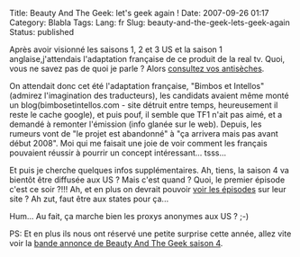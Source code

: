 Title: Beauty And The Geek: let's geek again !
Date: 2007-09-26 01:17
Category: Blabla
Tags:
Lang: fr
Slug: beauty-and-the-geek-lets-geek-again
Status: published

Après avoir visionné les saisons 1, 2 et 3 US et la saison 1
anglaise,j'attendais l'adaptation française de ce produit de la real tv. Quoi,
vous ne savez pas de quoi je parle ? Alors [consultez vos
antisèches](http://blog.freeside.fr/post/2007/03/08/Culture-Geek).

On attendait donc cet été l'adaptation française, "Bimbos et Intellos" (admirez
l'imagination des traducteurs), les candidats avaient même monté un
blog(bimbosetintellos.com - site détruit entre temps, heureusement il reste le
cache google), et puis pouf, il semble que TF1 n'ait pas aimé, et a demandé à
remonter l'émission (info glanée sur le web). Depuis, les rumeurs vont de "le
projet est abandonné" à "ça arrivera mais pas avant début 2008". Moi qui me
faisait une joie de voir comment les français pouvaient réussir à pourrir un
concept intéressant... tsss...

Et puis je cherche quelques infos supplémentaires. Ah, tiens, la saison 4 va
bientôt être diffusée aux US ? Mais c'est quand ? Quoi, le premier épisode
c'est ce soir ?!!! Ah, et en plus on devrait pouvoir [voir les
épisodes](http://video.cwtv.com/) sur leur site ? Ah zut, faut être aux states
pour ça...

Hum... Au fait, ça marche bien les proxys anonymes aux US ? ;-)

PS: Et en plus ils nous ont réservé une petite surprise cette année, allez vite
voir la [bande annonce de Beauty And The Geek saison
4](http://cwtv.com/shows/beauty-and-the-geek/).
